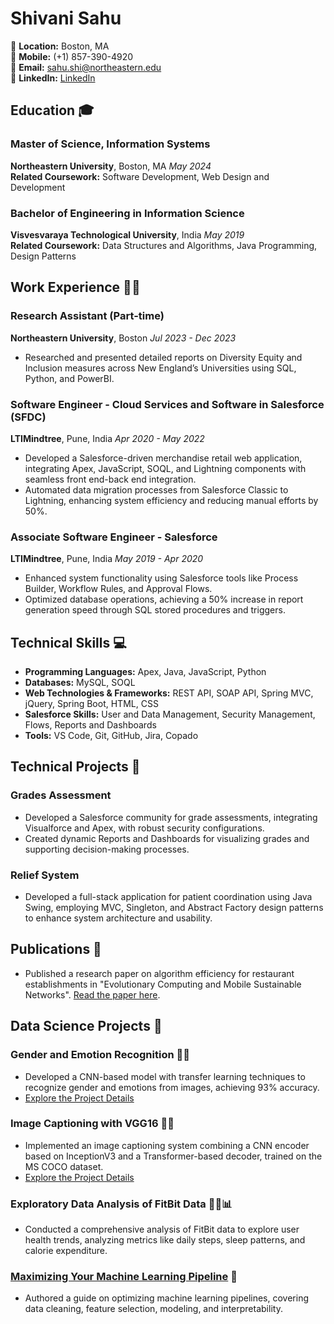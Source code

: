 # Shivani Sahu

📍 **Location:** Boston, MA  
📱 **Mobile:** (+1) 857-390-4920  
📧 **Email:** sahu.shi@northeastern.edu  
🔗 **LinkedIn:** [LinkedIn](https://www.linkedin.com/in/shivani-sahu)  

## Education 🎓

### Master of Science, Information Systems
**Northeastern University**, Boston, MA  _May 2024_  
**Related Coursework:** Software Development, Web Design and Development

### Bachelor of Engineering in Information Science
**Visvesvaraya Technological University**, India  _May 2019_  
**Related Coursework:** Data Structures and Algorithms, Java Programming, Design Patterns

## Work Experience 👩‍💻

### Research Assistant (Part-time)
**Northeastern University**, Boston    _Jul 2023 - Dec 2023_  
- Researched and presented detailed reports on Diversity Equity and Inclusion measures across New England’s Universities using SQL, Python, and PowerBI.

### Software Engineer - Cloud Services and Software in Salesforce (SFDC)
**LTIMindtree**, Pune, India    _Apr 2020 - May 2022_  
- Developed a Salesforce-driven merchandise retail web application, integrating Apex, JavaScript, SOQL, and Lightning components with seamless front end-back end integration.
- Automated data migration processes from Salesforce Classic to Lightning, enhancing system efficiency and reducing manual efforts by 50%.

### Associate Software Engineer - Salesforce
**LTIMindtree**, Pune, India    _May 2019 - Apr 2020_  
- Enhanced system functionality using Salesforce tools like Process Builder, Workflow Rules, and Approval Flows.
- Optimized database operations, achieving a 50% increase in report generation speed through SQL stored procedures and triggers.

## Technical Skills 💻

- **Programming Languages:** Apex, Java, JavaScript, Python
- **Databases:** MySQL, SOQL
- **Web Technologies & Frameworks:** REST API, SOAP API, Spring MVC, jQuery, Spring Boot, HTML, CSS
- **Salesforce Skills:** User and Data Management, Security Management, Flows, Reports and Dashboards
- **Tools:** VS Code, Git, GitHub, Jira, Copado

## Technical Projects 🔧

### Grades Assessment
- Developed a Salesforce community for grade assessments, integrating Visualforce and Apex, with robust security configurations.
- Created dynamic Reports and Dashboards for visualizing grades and supporting decision-making processes.

### Relief System
- Developed a full-stack application for patient coordination using Java Swing, employing MVC, Singleton, and Abstract Factory design patterns to enhance system architecture and usability.

## Publications 📖

- Published a research paper on algorithm efficiency for restaurant establishments in "Evolutionary Computing and Mobile Sustainable Networks". [Read the paper here](https://link.springer.com/chapter/10.1007/978-981-15-5258-8_35).

## Data Science Projects 🚀

### Gender and Emotion Recognition 🧑👧
- Developed a CNN-based model with transfer learning techniques to recognize gender and emotions from images, achieving 93% accuracy.
- [Explore the Project Details](./CNN_based_model.html)

### Image Captioning with VGG16 📸📝
- Implemented an image captioning system combining a CNN encoder based on InceptionV3 and a Transformer-based decoder, trained on the MS COCO dataset.
- [Explore the Project Details](./Image_Captioning.html)

### Exploratory Data Analysis of FitBit Data 🏃‍♂️📊
- Conducted a comprehensive analysis of FitBit data to explore user health trends, analyzing metrics like daily steps, sleep patterns, and calorie expenditure.

### [Maximizing Your Machine Learning Pipeline](https://shivanisahu19.medium.com/maximizing-your-machine-learning-pipeline-a-comprehensive-guide-to-data-cleaning-feature-f292d4a7b301) 📘
- Authored a guide on optimizing machine learning pipelines, covering data cleaning, feature selection, modeling, and interpretability.

